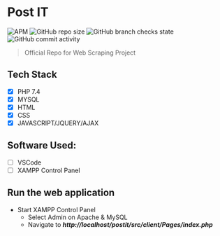 # Post IT

![APM](https://img.shields.io/apm/l/npm) ![GitHub repo size](https://img.shields.io/github/repo-size/Creator-Solutions/Web-Development) ![GitHub branch checks state](https://img.shields.io/github/checks-status/creator-solutions/post_it/origin) ![GitHub commit activity](https://img.shields.io/github/commit-activity/m/creator-solutions/post_it)

> Official Repo for Web Scraping Project

## Tech Stack
- [x] PHP 7.4
- [x] MYSQL
- [x] HTML
- [x] CSS
- [x] JAVASCRIPT/JQUERY/AJAX

## Software Used:
- [ ] VSCode
- [ ] XAMPP Control Panel

## Run the web application

- Start XAMPP Control Panel
  - Select Admin on Apache & MySQL
  - Navigate to __*http://localhost/postit/src/client/Pages/index.php*__ 

